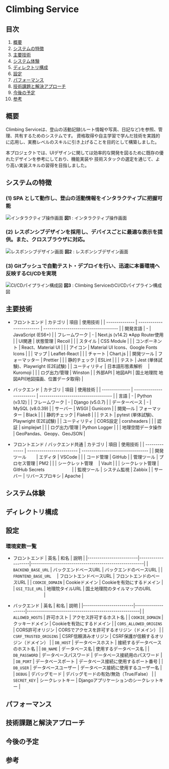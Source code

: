 # Climbing Service

## 目次
1. [概要](#概要)
1. [システムの特徴](#システムの特徴)
1. [主要技術](#主要技術)
1. [システム体験](#システム体験)
1. [ディレクトリ構成](#ディレクトリ構成)
1. [設定](#設定)
1. [パフォーマンス](#パフォーマンス)
1. [技術課題と解決アプローチ](#技術課題と解決アプローチ)
1. [今後の予定](#今後の予定)
1. [参考](#参考)

## 概要
Climbing Serviceは、登山の活動記録(ルート情報や写真、日記など)を参照、管理、共有するためのシステムです。
資格取得や自主学習で学んだ技術を実践的に応用し、実務レベルのスキルに引き上げることを目的として構築しました。

本プロジェクトでは、UIデザインに関しては効率的な開発を図るために既存の優れたデザインを参考にしており、機能実装や
技術スタックの選定を通じて、より高い実装スキルの習得を目指しました。


## システムの特徴
### (1) SPA として動作し、登山の活動情報をインタラクティブに把握可能
![インタラクティブ操作画面](https://github.com/user-attachments/assets/8ed4cc6d-525f-45b8-942d-6932ff6c2e27)
**図1** : インタラクティブ操作画面

### (2) レスポンシブデザインを採用し、デバイスごとに最適な表示を提供。また、クロスブラウザに対応。
![レスポンシブデザイン画面](https://github.com/user-attachments/assets/5a7effc0-07dc-4108-9491-e5311b1b30b3)
**図2** : レスポンシブデザイン画面

### (3) Gitプッシュで自動テスト・デプロイを行い、迅速に本番環境へ反映するCI/CDを実現
![CI/CDパイプライン構成図](https://github.com/user-attachments/assets/0cb680d0-129b-46f8-9320-ef0280e68252)
**図3** : Climbing ServiceのCI/CDパイプライン構成図


## 主要技術
- フロントエンド
    | カテゴリ         | 項目                       | 使用技術                                |
    | -------------- | ------------------------- | ------------------------------------- |
    | 開発言語         | -                         | JavaScript (ES6+)                     |
    | フレームワーク    | -                         | Next.js (v14.2) ※App Router使用        |
    | UI関連          | 状態管理                    | Recoil                                |
    |                | スタイル                    | CSS Module                            |
    |                | コンポーネント               | React、Material UI                     |
    |                | アイコン                    | Material UI Icons、Google Fonts Icons |
    |                | マップ                     | Leaflet-React                         |
    |                | チャート                    | Chart.js                              |
    | 開発ツール       | フォーマッター                | Prettier                              |
    |                | 静的チェック                 | ESLint                                |
    |                | テスト                     | Jest (単体試験)、Playwright (E2E試験)     |
    | ユーティリティ    | 日本語形態素解析　             | Kuromoji                              |
    |                | ログ出力/管理                | Winston                               |
    | 外部API         | 地図API                    | 国土地理院 地図API(地図描画、位置データ取得)   |


- バックエンド
    | カテゴリ         | 項目                  | 使用技術                               |
    | -------------- | ------------------------- | ------------------------------------ |
    | 言語            | -                         | Python (v3.12)                       |
    | フレームワーク    | -                         | Django (v5.0.7)                      |
    | データーベース    | -                         | MySQL (v8.0.39)                      |
    | サーバー         | WSGI                      | Gunicorn                             |
    | 開発―ル         | フォーマッター               | Black                                |
    |                | 静的チェック                 | Flake8                               |
    |                | テスト                     | pytest (単体試験)、Playwright (E2E試験)  |
    | ユーティリティ    | CORS設定                   | corsheaders                          |
    |                | 認証                       | simplejwt                            |
    |                | ログ出力/管理                | Python Logger                        |
    |                | 地理空間データ操作            | GeoPandas、Geopy、GeoJSON             |
    

- フロントエンド / バックエンド共通
    | カテゴリ         | 項目                       | 使用技術                            |
    | -------------- | ------------------------- | --------------------------------- |
    | 開発ツール　　    | エディタ                    | VSCode                            |
    |                | コード管理                  | GitHub                            |
    | 管理ツール       | プロセス管理                 | PM2                               |
    |                | シークレット管理　            | Vault                             |
    |                | シークレット管理             | GitHub Secrets　　　　　            　|
    | 監視ツール       | システム監視                 | Zabbix                            |
    | サーバー         | リバースプロキシ             | Apache                             |


## システム体験

## ディレクトリ構成

## 設定
### 環境変数一覧
- フロントエンド
    | 英名                     | 和名                | 説明                                                    |
    |-------------------------|--------------------|--------------------------------------------------------|
    | `BACKEND_BASE_URL`      | バックエンドベースURL  | バックエンドのベースURL                        |
    | `FRONTEND_BASE_URL`　   | フロントエンドベースURL | フロントエンドのベースURL                         |
    | `COOKIE_DOMAIN`         | Cookieドメイン       | Cookieを有効にするドメイン                        |
    | `GSI_TILE_URL`          | 地理院タイルURL       | 国土地理院のタイルマップのURL            　　　　　　　|


- バックエンド
    | 英名                     | 和名                | 説明                                                    |
    |-------------------------|--------------------|--------------------------------------------------------|
    | `ALLOWED_HOSTS`         | 許可ホスト           | アクセス許可するホスト名                           |
    | `COOKIE_DOMAIN`         | クッキードメイン       | Cookieを有効にするドメイン                        |
    | `CORS_ALLOWED_ORIGINS`  | CORS許可オリジン      | CORSでアクセスを許可するオリジン（ドメイン）           |
    | `CSRF_TRUSTED_ORIGINS`  | CSRF信頼済みオリジン   | CSRF保護が信頼するオリジン（ドメイン）               |
    | `DB_HOST`               | データベースホスト     | 接続するデータベースのホスト名                       |
    | `DB_NAME`               | データベース名        | 使用するデータベース名                             |
    | `DB_PASSWORD`           | データベースパスワード  | データベース接続用のパスワード                       |
    | `DB_PORT`               | データベースポート     | データベース接続に使用するポート番号                  |
    | `DB_USER`               | データベースユーザー    | データベース接続に使用するユーザー名                  |
    | `DEBUG`                 | デバッグモード        | デバッグモードの有効/無効（True/False）             |
    | `SECRET_KEY`            | シークレットキー       | Djangoアプリケーションのシークレットキー             |


## パフォーマンス

## 技術課題と解決アプローチ

## 今後の予定

## 参考
